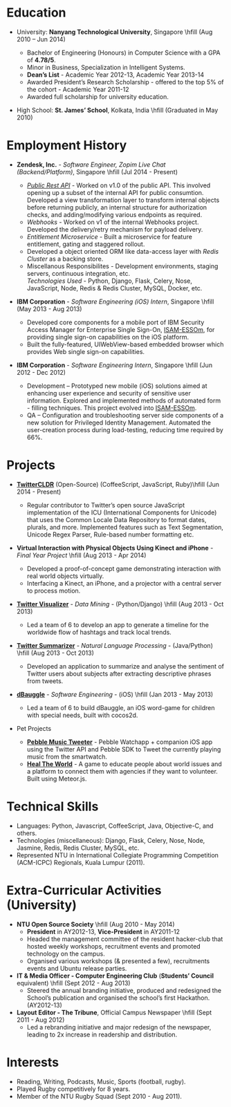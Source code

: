 # Education

* University: **Nanyang Technological University**, Singapore \hfill (Aug 2010 – Jun 2014)
	- Bachelor of Engineering (Honours) in Computer Science with a GPA of **4.78/5**.
	- Minor in Business, Specialization in Intelligent Systems.
	- **Dean’s List** - Academic Year 2012-13, Academic Year 2013-14
	- Awarded President’s Research Scholarship - offered to the top 5% of the cohort - Academic Year 2011-12
	- Awarded full scholarship for university education.

* High School: **St. James’ School**, Kolkata, India \hfill (Graduated in May 2010)

# Employment History

* **Zendesk, Inc.** - *Software Engineer, Zopim Live Chat (Backend/Platform)*, Singapore \hfill (Jul 2014 - Present)
	- *[Public Rest API](https://developer.zendesk.com/rest_api/docs/zopim/introduction)* - Worked on v1.0 of the public API. This involved opening up a subset of the internal API for public consumtion. Developed a view transformation layer to transform internal objects before returning publicly, an internal structure for authorization checks, and adding/modifying various endpoints as required.
	- *Webhooks* - Worked on v1 of the internal Webhooks project. Developed the delivery/retry mechanism for payload delivery.
	- *Entitlement Microservice* - Built a microservice for feature entitlement, gating and staggered rollout.
	- Developed a object oriented ORM like data-access layer with *Redis Cluster* as a backing store.
	- Miscellanous Responsibilites - Development environments, staging servers, continuous integration, etc. \
	_Technologies Used_ - Python, Django, Flask, Celery, Nose, JavaScript, Node, Redis & Redis Cluster, MySQL, Docker, etc.

* **IBM Corporation** - *Software Engineering (iOS) Intern*, Singapore \hfill (May 2013 - Aug 2013)
	- Developed core components for a mobile port of IBM Security Access Manager for Enterprise Single Sign-On, [ISAM-ESSOm](https://itunes.apple.com/us/app/isam-essom/id741972716?mt=8), for providing single sign-on capabilities on the iOS platform.
	- Built the fully-featured, UIWebView-based embedded browser which provides Web single sign-on capabilities.

* **IBM Corporation** - *Software Engineering Intern*, Singapore \hfill (Jun 2012 - Dec 2012)
	- Development – Prototyped new mobile (iOS) solutions aimed at enhancing user experience and security of sensitive user information. Explored and implemented methods of automated form - filling techniques. This project evolved into [ISAM-ESSOm](https://itunes.apple.com/us/app/isam-essom/id741972716?mt=8).
	- QA – Configuration and troubleshooting server side components of a new solution for Privileged Identity Management. Automated the user-creation process during load-testing, reducing time required by 66%.

# Projects

* [**TwitterCLDR**](https://github.com/twitter/twitter-cldr-js) (Open-Source) (CoffeeScript, JavaScript, Ruby)\hfill (Jun 2014 - Present)
	- Regular contributor to Twitter’s open source JavaScript implementation of the ICU (International Components for Unicode) that uses the Common Locale Data Repository to format dates, plurals, and more. Implemented features such as Text Segmentation, Unicode Regex Parser, Rule-based number formatting etc.

* **Virtual Interaction with Physical Objects Using Kinect and iPhone** - *Final Year Project* \hfill (Aug 2013 - Apr 2014)
	- Developed a proof-of-concept game demonstrating interaction with real world objects virtually.
	- Interfacing a Kinect, an iPhone, and a projector with a central server to process motion.

* [**Twitter Visualizer**](https://github.com/radzinzki/Twitter-Visualiser) - *Data Mining* - (Python/Django) \hfill (Aug 2013 - Oct 2013)
	- Led a team of 6 to develop an app to generate a timeline for the worldwide flow of hashtags and track local trends.

* [**Twitter Summarizer**](https://github.com/radzinzki/NLP) - *Natural Language Processing* - (Java/Python) \hfill (Aug 2013 - Oct 2013)
	- Developed an application to summarize and analyse the sentiment of Twitter users about subjects after extracting descriptive phrases from tweets.

* [**dBauggle**](https://itunes.apple.com/us/app/dbauggle!/id625981185?mt=8) - *Software Engineering* - (iOS) \hfill (Jan 2013 - May 2013)
	- Led a team of 6 to build dBauggle, an iOS word-game for children with special needs, built with cocos2d.

* Pet Projects
	- [**Pebble Music Tweeter**](https://github.com/radzinzki/Pebble-MusicTweeter) - Pebble Watchapp + companion iOS app using the Twitter API and Pebble SDK to Tweet the currently playing music from the smartwatch.
	- [**Heal The World**](http://healtheworld.meteor.com/) - A game to educate people about world issues and a platform to connect them with agencies if they want to volunteer. Built using Meteor.js.

# Technical Skills

- Languages: Python, Javascript, CoffeeScript, Java, Objective-C, and others.
- Technologies (miscellaneous): Django, Flask, Celery, Nose, Node, Jasmine, Redis, Redis Cluster, MySQL, etc.
- Represented NTU in International Collegiate Programming Competition (ACM-ICPC) Regionals, Kuala Lumpur (2011).

# Extra-Curricular Activities (University)

* **NTU Open Source Society** \hfill (Aug 2010 - May 2014)
	- **President** in AY2012-13, **Vice-President** in AY2011-12
	- Headed the management committee of the  resident hacker-club that hosted weekly workshops, recruitment events and promoted technology on the campus.
	- Organised various workshops (& presented a few), recruitments events and Ubuntu release parties.
* **IT & Media Officer - Computer Engineering Club** (**Students’ Council** equivalent) \hfill (Sept 2012 - Aug 2013)
	- Steered the annual branding initiative, produced and redesigned the School’s publication and organised the school’s first Hackathon. (AY2012-13)
* **Layout Editor - The Tribune**, Official Campus Newspaper \hfill (Sept 2011 - Aug 2012)
	- Led a rebranding initiative and major redesign of the newspaper, leading to 2x increase in readership and distribution.

# Interests

- Reading, Writing, Podcasts, Music, Sports (football, rugby).
- Played Rugby competitively for 8 years.
- Member of the NTU Rugby Squad (Sept 2010 - Aug 2011).
